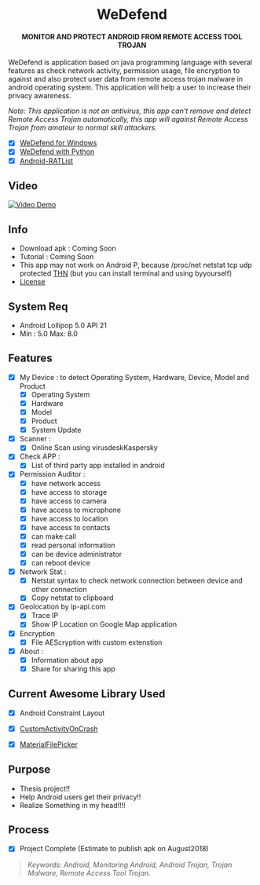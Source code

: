 <h1 align="center">WeDefend</h1>
<h4 align="center">MONITOR AND PROTECT ANDROID FROM REMOTE ACCESS TOOL TROJAN</h4>



WeDefend is application based on java programming language with several features as check network activity, permission usage, file encryption to against and also protect user data from remote access trojan malware in android operating system. This application will help a user to increase their privacy awareness.
	
<i>Note: This application is not an antivirus, this app can't remove and detect Remote Access Trojan automatically, this app will against Remote Access Trojan from amateur to normal skill attackers.</i>

- [x] [WeDefend for Windows](https://github.com/wishihab/WeDefend)
- [x] [WeDefend with Python](https://github.com/wishihab/WeDefendPyth)
- [x] [Android-RATList](https://github.com/wishihab/Android-RATList)

## Video
[![Video Demo](https://github.com/wishihab/WeDefend-Android/blob/master/YoutubeVideo.PNG)](https://youtu.be/zTdZT4CCSVE) 

## Info

- Download apk : Coming Soon
- Tutorial : Coming Soon
- This app may not work on Android P, because /proc/net netstat tcp udp protected [THN](https://thehackernews.com/2018/05/android-p-network-activity.html) (but you can install terminal and using byyourself)
- [License](https://github.com/wishihab/WiDefend-Android/blob/master/LICENSE)

## System Req

- Android Lollipop 5.0 API 21
- Min : 5.0 Max: 8.0


## Features

- [x] My Device : to detect Operating System, Hardware, Device, Model and Product
	- [x] Operating System
	- [x] Hardware
	- [x] Model
	- [x] Product
	- [x] System Update
	
- [x] Scanner :
	- [x] Online Scan using virusdeskKaspersky
	
- [x] Check APP : 
	- [x] List of third party app installed in android

- [x] Permission Auditor :
	- [x] have network access
	- [x] have access to storage
	- [x] have access to camera
	- [x] have access to microphone
	- [x] have access to location
	- [x] have access to contacts
	- [x] can make call
	- [x] read personal information
	- [x] can be device administrator
	- [x] can reboot device
	
- [x] Network Stat :
	- [x] Netstat syntax to check network connection between device and other connection
	- [x] Copy netstat to clipboard

- [x] Geolocation by ip-api.com
	- [x] Trace IP
	- [x] Show IP Location on Google Map application
	
- [x] Encryption
	- [x] File AEScryption with custom extenstion

- [x] About : 
	- [x] Information about app
	- [x] Share for sharing this app

## Current Awesome Library Used
- [x] Android Constraint Layout
- [x] [CustomActivityOnCrash](https://github.com/Ereza/CustomActivityOnCrash)
- [x] [MaterialFilePicker](https://github.com/nbsp-team/MaterialFilePicker)


## Purpose
- Thesis project!!
- Help Android users get their privacy!!
- Realize Something in my head!!!!

## Process
- [x] Project Complete (Estimate to publish apk on August2018)

> *Keywords: Android, Monitoring Android, Android Trojan, Trojan Malware, Remote Access Tool Trojan.*

